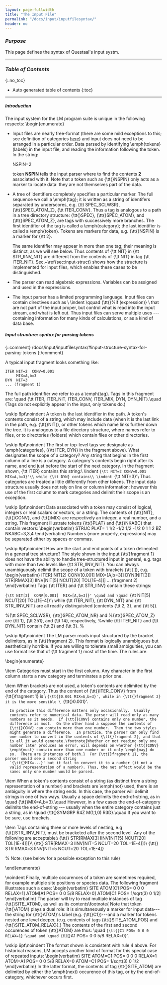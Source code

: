 ```yaml
---
layout: page-fullwidth
title: "The Input File"
permalink: "/docs/input/inputfilesyntax/"
header: no
---
```


### _Purpose_
This page defines the syntax of Questaal's input systm.

_____________________________________________________________

### _Table of Contents_
{:.no_toc}
*  Auto generated table of contents
{:toc}  

_____________________________________________________________

##### _Introduction_

The input system for the LM program suite is unique in the following
respects:
\begin{enumerate}

+ Input files are nearly free-format (there are some mild
  exceptions to this; see definition of categories
  [here](/docs/input/inputfilesyntax/#input-structure-syntax-for-parsing-tokens))
  and input does not need to be arranged
  in a particular order.  Data parsed by identifying \emph{tokens}
  (labels) in the input file, and reading the information following the
  token.  In the string:

    
     NSPIN=2

  token **NSPIN** tells the input parser where to find the contents **2**
  associated with it.  Note that a token such as {\tt{}NSPIN} only acts
  as a marker to locate data: they are not themselves part of the data.

+ A tree of identifiers completely specifies a particular marker.  The
  full sequence we call a \emph{tag}; it is written as a string of
  identifers separated by underscores, e.g. {\tt SPEC\_SCLWSR},
  {\tt{}SPEC\_ATOM\_Z}, {\tt ITER\_CONV}.  Thus a tag is analogous to a
  path in a tree directory structure: {\tt{}SPEC}, {\tt{}SPEC\_ATOM},
  and {\tt{}SPEC\_ATOM\_Z}, are tags with successively more
  branches.  The first identifier of the tag is called a \emph{category};
  the last identifier is called a \emph{token}.
  Tokens are markers for data, e.g. {\tt{}NSPIN} is a marker for {\tt 2}.

  The same identifier may appear in more than one tag; their meaning is
  distinct, as we will see below.  Thus contents of {\tt NIT} in
  {\tt STR\_IINV\_NIT} are different from the contents of {\tt
  NIT} in tag {\tt ITER\_NIT}.  Sec.~\ref{sec:input-struct} shows
  how the structure is implemented for input files, which enables these
  cases to be distinguished.

+ The parser can read algebraic expressions. Variables can be assigned
  and used in the expressions.

+ The input parser has a limited programming language.  Input files can
  contain directives such as \\
    \indent \qquad {\tt{}\%if (expression)} \\
  that are not part of the input proper, but control what is read into
  the input stream, and what is left out.  Thus input files can serve
  multiple uses --- containing information for many kinds of
  calculations, or as a kind of data base.


##### _Input structure: syntax for parsing tokens_
{::comment}
/docs/input/inputfilesyntax/#input-structure-syntax-for-parsing-tokens
{:/comment}

A typical input fragment looks something like:

	ITER NIT=2  CONV=0.001
	     MIX=A,b=3
	DYN  NIT=3
	... (fragment 1)

The full path identifier we refer to as a \emph{tag}.  Tags in this
fragment are: \quad {\tt ITER, ITER\_NIT, ITER\_CONV, ITER\_MIX, DYN,
DYN\_NIT}.\quad (Tags do not explicitly appear in the input, only
tokens do.)

\vskip 6pt\noindent A token is the last identifier in the path.  A token's contents
consist of a string, which may include data (when it is the last link in
the path, e.g. {\tt{}NIT}), or other tokens which name links
further down the tree.
It is analogous to a file directory structure, where names refer to
files, or to directories (folders) which contain files or other directories.  

\vskip 6pt\noindent The first or top-level tags we designate as
\emph{categories}, ({\tt ITER, DYN} in the fragment above). 
What designates the scope of a category?  Any string that begins in the
first column of a line is a category.  A category's contents begin right
after its name, and end just before the start of the next category.
In the fragment shown,
{\tt ITER} contains this string:\\
\indent `{\tt NIT=2 CONV=0.001 MIX=A,b=3}'\\
while {\tt DYN} contains\\
\indent `{\tt NIT=3}'\\
Thus categories are treated a little differently from other tokens.  The
input data structure usually does not rely on line or column information;
however this use of the first column to mark categories and delimit their
scope is an exception.

\vskip 6pt\noindent Data associated with a token may consist of logical, integers or
real scalars or vectors, or a string. The contents of {\tt{}NIT},
{\tt{}CONV}, and {\tt{}MIX} are respectively an integer, a real number, and
a string.  This fragment illustrate tokens {\tt{}PLAT} and {\tt{}NKABC} that
contain vectors:
\begin{verbatim}
STRUC  PLAT= 1 1/2 -1/2    1/2 -1/2 0   1 1 2
BZ     NKABC=3,3,4
\end{verbatim}
Numbers (more properly, expressions) may be separated either by spaces or
commas.

\vskip 6pt\noindent How are the start and end points of a token delineated
in a general tree structure?  The style shown in the input {\tt{}fragment 1} does
not have the ability to handle tree-structured input in general, e.g.
tags with more than two levels like {\tt STR\_IINV\_NIT}.  You can
always unambiguously delimit the scope of a token with brackets {\tt
[$\,$]}, e.g.
\begin{verbatim}
ITER[ NIT[2]  CONV[0.001]  MIX=[A,b=3]]
DYN[NIT[3]]
STR[RMAX[3] IINV[NIT[5] NCUT[20] TOL[1E-4]]]
... (fragment 2)
\end{verbatim}
Tags {\tt ITER} and {\tt STR\_IINV} contain these strings:

`{\tt NIT[2]  CONV[0.001]  MIX=[A,b=3]}' \quad and \quad `{\tt NIT[5] NCUT[20] TOL[1E-4]}'\\
while {\tt ITER\_NIT}, {\tt DYN\_NIT} and {\tt
STR\_IINV\_NIT} are all readily distinguished (contents {\tt 2, 3}, and
{\tt 5}).

%{\tt SPEC\_SCLWSR}, {\tt{}SPEC\_ATOM\_NR} and
%{\tt{}SPEC\_ATOM\_Z} are {\tt 1}, {\tt 251}, and {\tt 14}, respectively,
%while {\tt ITER\_NIT} and {\tt DYN\_NIT} contain {\tt 2} and {\tt 3}.
%

\vskip 6pt\noindent
The LM parser reads input structured by the bracket delimiters, as in
{\tt{}fragment 2}.  This format is logically unambiguous but aesthetically horrible.
If you are willing to tolerate small ambiguities, you can use format like
that of {\tt fragment 1} most of the time.  The rules are:

\begin{enumerate}

\item Categories must start in the first column.  Any character in the
      first column starts a new category and terminates a prior one.

\item When brackets are not used, a token's contents are delimited by the
      end of the category.  Thus the content of {\tt{}ITER\_CONV} from
      {\tt{}fragment 1} is \ `{\tt{}0.001 MIX=A,b=3}', while in
      {\tt{}fragment 2} it is the more sensible \ `{\tt{}0.001}'.

      In practice this difference matters only occasionally.  Usually
      contents refer to numerical data. The parser will read only as many
      numbers as it needs.  If {\tt{}CONV} contains only one number, the
      difference is moot.  On the other hand a suppose the contents of
      {\tt{}CONV} can contain more than one number.  Then the two styles
      might generate a difference.  In practice, the parser can only find
      one number to convert in the contents of {\tt{}fragment 2}, and that
      is all it would generate.\footnote{Whether or not reading only one
      number later produces an error, will depends on whether {\tt{}CONV}
      \emph{must} contain more than one number or it only \emph{may} do
      so.  There are instances of both.}  For {\tt{}fragment 1}, the parser would see a second string
      `{\tt{}MIX=...}' but it fail to convert it to a number (it not a
      valid representation of a number). Thus, the net effect would be the
      same: only one number would be parsed.

\item When a token's contents consist of a string (as distinct from a
      string representation of a number) and brackets are \emph{not} used,
      there is an ambiguity in where the string ends.  In this case, the
      parser will delimit strings in one of two ways.  Usually a space
      delimits the end-of-string, as in \quad {\tt{}MIX=A,b=3}.\quad
      However, in a few cases the end-of-category delimits the
      end-of-string --- usually when the entire category contains just a
      string, as in \quad {\tt{}SYMGRP R4Z M(1,1,0) R3D}.\quad If
      you want to be sure, use brackets.

\item Tags containing three or more levels of nesting, e.g {\tt{}STR\_IINV\_NIT},
      must be bracketed after the second level.  Any of the following
      are acceptable:\\
      {\tt{} STR[RMAX[3] IINV[NIT[5] NCUT[20] TOL[1E-4]]]}\\
      {\tt{} STR[RMAX=3 IINV[NIT=5 NCUT=20 TOL=1E-4]]}\\
      {\tt{} STR RMAX=3 IINV[NIT=5 NCUT=20 TOL=1E-4]}

%      Note: (see below for a possible exception to this rule)

\end{enumerate}

\noindent
Finally, multiple occurences of a token are sometimes required, for example
multiple site positions or species data.  The following fragment
illustrates such a case:
\begin{verbatim}
SITE   ATOM[C1  POS= 0          0   0    RELAX=1]
       ATOM[A1  POS= 0          0   5/8  RELAX=0]
       ATOM[C1  POS= 1/sqrt(3)  0   1/2]
\end{verbatim}
The parser will try to read multiple instances of tag {\tt{}SITE\_ATOM}, as
well as its contents\footnote{ Note that token {\tt{}ATOM} plays a dual
role: it is simultaneously a marker for input data---the string for
{\tt{}ATOM}'s label (e.g. {\tt{}C1})---and a marker for tokens nested
one level deeper, (e.g. contents of tags {\tt{}SITE\_ATOM\_POS} and
{\tt{}SITE\_ATOM\_RELAX}).}  The contents of the first and second occurences
of token {\tt{}ATOM} are thus: \quad `{\tt{}C1 POS= 0 0 0 RELAX=1}'\quad
and \quad `{\tt{}A1 POS= 0 0 5/8 RELAX=0}'.

\vskip 6pt\noindent 
The format shown is consistent with rule 4 above.  For historical reasons,
LM accepts another kind of format for this special case of repeated inputs:
\begin{verbatim}
SITE    ATOM=C1  POS= 0          0   0    RELAX=1
        ATOM=A1  POS= 0          0   5/8  RELAX=0
        ATOM=C1  POS= 1/sqrt(3)  0   1/2
\end{verbatim}
In the latter format, the contents of tag {\tt{}SITE\_ATOM} are delimited
by either the \emph{next} occurence of this tag, or by the end-of-category,
whichever occurs first. 


